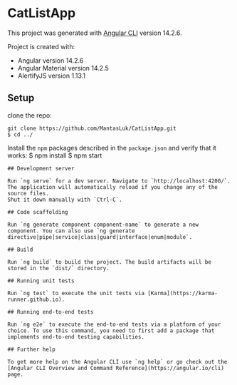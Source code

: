 
# CatListApp

This project was generated with [Angular CLI](https://github.com/angular/angular-cli) version 14.2.6.

Project is created with:
* Angular version 14.2.6
* Angular Material version 14.2.5
* AlertifyJS version 1.13.1

## Setup

clone the repo: 
```
git clone https://github.com/MantasLuk/CatListApp.git
$ cd ../
```
Install the `npm` packages described in the `package.json` and verify that it works:
$ npm install
$ npm start
```
## Development server

Run `ng serve` for a dev server. Navigate to `http://localhost:4200/`. The application will automatically reload if you change any of the source files.
Shut it down manually with `Ctrl-C`.

## Code scaffolding

Run `ng generate component component-name` to generate a new component. You can also use `ng generate directive|pipe|service|class|guard|interface|enum|module`.

## Build

Run `ng build` to build the project. The build artifacts will be stored in the `dist/` directory.

## Running unit tests

Run `ng test` to execute the unit tests via [Karma](https://karma-runner.github.io).

## Running end-to-end tests

Run `ng e2e` to execute the end-to-end tests via a platform of your choice. To use this command, you need to first add a package that implements end-to-end testing capabilities.

## Further help

To get more help on the Angular CLI use `ng help` or go check out the [Angular CLI Overview and Command Reference](https://angular.io/cli) page.
